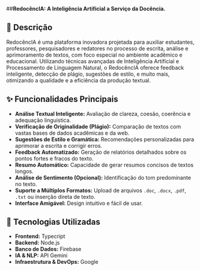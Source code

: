 ##**RedocêncIA: A Inteligência Artificial a Serviço da Docência.**

## 📄 Descrição

RedocêncIA é uma plataforma inovadora projetada para auxiliar estudantes, professores, pesquisadores e redatores no processo de escrita, análise e aprimoramento de textos, com foco especial no ambiente acadêmico e educacional. Utilizando técnicas avançadas de Inteligência Artificial e Processamento de Linguagem Natural, o RedocêncIA oferece feedback inteligente, detecção de plágio, sugestões de estilo, e muito mais, otimizando a qualidade e a eficiência da produção textual.

## ✨ Funcionalidades Principais

* **Análise Textual Inteligente:** Avaliação de clareza, coesão, coerência e adequação linguística.
* **Verificação de Originalidade (Plágio):** Comparação de textos com vastas bases de dados acadêmicas e da web.
* **Sugestões de Estilo e Gramática:** Recomendações personalizadas para aprimorar a escrita e corrigir erros.
* **Feedback Automatizado:** Geração de relatórios detalhados sobre os pontos fortes e fracos do texto.
* **Resumo Automático:** Capacidade de gerar resumos concisos de textos longos.
* **Análise de Sentimento (Opcional):** Identificação do tom predominante no texto.
* **Suporte a Múltiplos Formatos:** Upload de arquivos `.doc`, `.docx`, `.pdf`, `.txt` ou inserção direta de texto.
* **Interface Amigável:** Design intuitivo e fácil de usar.

## 🚀 Tecnologias Utilizadas

* **Frontend:** Typecript
* **Backend:** Node.js
* **Banco de Dados:** Firebase
* **IA & NLP:** API Gemini
* **Infraestrutura & DevOps:** Google
